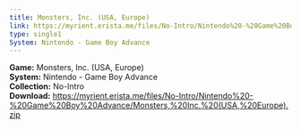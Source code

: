 ```yaml
---
title: Monsters, Inc. (USA, Europe)
link: https://myrient.erista.me/files/No-Intro/Nintendo%20-%20Game%20Boy%20Advance/Monsters,%20Inc.%20(USA,%20Europe).zip
type: single1
System: Nintendo - Game Boy Advance
---
```

<b>Game:</b> Monsters, Inc. (USA, Europe)<br>
<b>System:</b> Nintendo - Game Boy Advance<br>
<b>Collection:</b> No-Intro<br>
<b>Download:</b> https://myrient.erista.me/files/No-Intro/Nintendo%20-%20Game%20Boy%20Advance/Monsters,%20Inc.%20(USA,%20Europe).zip